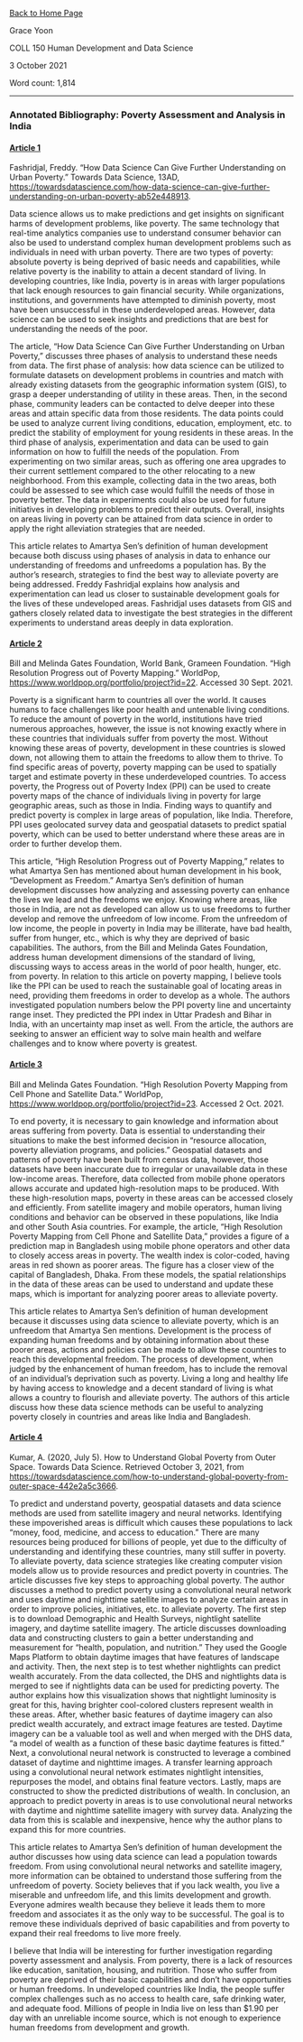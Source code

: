 [Back to Home Page](https://grace-yoon1.github.io/DATA150/)

Grace Yoon

COLL 150 Human Development and Data Science

3 October 2021

Word count: 1,814

---

### Annotated Bibliography: Poverty Assessment and Analysis in India

#### [Article 1](https://towardsdatascience.com/how-data-science-can-give-further-understanding-on-urban-poverty-ab52e448913)

Fashridjal, Freddy. “How Data Science Can Give Further Understanding on Urban Poverty.” Towards Data Science, 13AD, https://towardsdatascience.com/how-data-science-can-give-further-understanding-on-urban-poverty-ab52e448913. 

Data science allows us to make predictions and get insights on significant harms of development problems, like poverty. The same technology that real-time analytics companies use to understand consumer behavior can also be used to understand complex human development problems such as individuals in need with urban poverty. There are two types of poverty: absolute poverty is being deprived of basic needs and capabilities, while relative poverty is the inability to attain a decent standard of living. In developing countries, like India, poverty is in areas with larger populations that lack enough resources to gain financial security. While organizations, institutions, and governments have attempted to diminish poverty, most have been unsuccessful in these underdeveloped areas. However, data science can be used to seek insights and predictions that are best for understanding the needs of the poor. 

The article, “How Data Science Can Give Further Understanding on Urban Poverty,” discusses three phases of analysis to understand these needs from data. The first phase of analysis: how data science can be utilized to formulate datasets on development problems in countries and match with already existing datasets from the geographic information system (GIS), to grasp a deeper understanding of utility in these areas. Then, in the second phase, community leaders can be contacted to delve deeper into these areas and attain specific data from those residents. The data points could be used to analyze current living conditions, education, employment, etc. to predict the stability of employment for young residents in these areas. In the third phase of analysis, experimentation and data can be used to gain information on how to fulfill the needs of the population. From experimenting on two similar areas, such as offering one area upgrades to their current settlement compared to the other relocating to a new neighborhood. From this example, collecting data in the two areas, both could be assessed to see which case would fulfill the needs of those in poverty better. The data in experiments could also be used for future initiatives in developing problems to predict their outputs. Overall, insights on areas living in poverty can be attained from data science in order to apply the right alleviation strategies that are needed.

This article relates to Amartya Sen’s definition of human development because both discuss using phases of analysis in data to enhance our understanding of freedoms and unfreedoms a population has. By the author’s research, strategies to find the best way to alleviate poverty are being addressed. Freddy Fashridjal explains how analysis and experimentation can lead us closer to sustainable development goals for the lives of these undeveloped areas. Fashridjal uses datasets from GIS and gathers closely related data to investigate the best strategies in the different experiments to understand areas deeply in data exploration.


#### [Article 2](https://www.worldpop.org/portfolio/project?id=22)

Bill and Melinda Gates Foundation, World Bank, Grameen Foundation. “High Resolution Progress out of Poverty Mapping.” WorldPop, https://www.worldpop.org/portfolio/project?id=22. Accessed 30 Sept. 2021. 

Poverty is a significant harm to countries all over the world. It causes humans to face challenges like poor health and untenable living conditions. To reduce the amount of poverty in the world, institutions have tried numerous approaches, however, the issue is not knowing exactly where in these countries that individuals suffer from poverty the most. Without knowing these areas of poverty, development in these countries is slowed down, not allowing them to attain the freedoms to allow them to thrive. To find specific areas of poverty, poverty mapping can be used to spatially target and estimate poverty in these underdeveloped countries. To access poverty, the Progress out of Poverty Index (PPI) can be used to create poverty maps of the chance of individuals living in poverty for large geographic areas, such as those in India. Finding ways to quantify and predict poverty is complex in large areas of population, like India. Therefore, PPI uses geolocated survey data and geospatial datasets to predict spatial poverty, which can be used to better understand where these areas are in order to further develop them. 

This article, “High Resolution Progress out of Poverty Mapping,” relates to what Amartya Sen has mentioned about human development in his book, “Development as Freedom.” Amartya Sen’s definition of human development discusses how analyzing and assessing poverty can enhance the lives we lead and the freedoms we enjoy. Knowing where areas, like those in India, are not as developed can allow us to use freedoms to further develop and remove the unfreedom of low income. From the unfreedom of low income, the people in poverty in India may be illiterate, have bad health, suffer from hunger, etc., which is why they are deprived of basic capabilities. The authors, from the Bill and Melinda Gates Foundation, address human development dimensions of the standard of living, discussing ways to access areas in the world of poor health, hunger, etc. from poverty. In relation to this article on poverty mapping, I believe tools like the PPI can be used to reach the sustainable goal of locating areas in need, providing them freedoms in order to develop as a whole. The authors investigated population numbers below the PPI poverty line and uncertainty range inset. They predicted the PPI index in Uttar Pradesh and Bihar in India, with an uncertainty map inset as well. From the article, the authors are seeking to answer an efficient way to solve main health and welfare challenges and to know where poverty is greatest. 


#### [Article 3](https://www.worldpop.org/portfolio/project?id=23)

Bill and Melinda Gates Foundation. “High Resolution Poverty Mapping from Cell Phone and Satellite Data.” WorldPop, https://www.worldpop.org/portfolio/project?id=23. Accessed 2 Oct. 2021. 

To end poverty, it is necessary to gain knowledge and information about areas suffering from poverty. Data is essential to understanding their situations to make the best informed decision in “resource allocation, poverty alleviation programs, and policies.” Geospatial datasets and patterns of poverty have been built from census data, however, those datasets have been inaccurate due to irregular or unavailable data in these low-income areas. Therefore, data collected from mobile phone operators allows accurate and updated high-resolution maps to be produced. With these high-resolution maps, poverty in these areas can be accessed closely and efficiently. From satellite imagery and mobile operators, human living conditions and behavior can be observed in these populations, like India and other South Asia countries. For example, the article, “High Resolution Poverty Mapping from Cell Phone and Satellite Data,” provides a figure of a prediction map in Bangladesh using mobile phone operators and other data to closely access areas in poverty. The wealth index is color-coded, having areas in red shown as poorer areas. The figure has a closer view of the capital of Bangladesh, Dhaka. From these models, the spatial relationships in the data of these areas can be used to understand and update these maps, which is important for analyzing poorer areas to alleviate poverty. 

This article relates to Amartya Sen’s definition of human development because it discusses using data science to alleviate poverty, which is an unfreedom that Amartya Sen mentions. Development is the process of expanding human freedoms and by obtaining information about these poorer areas, actions and policies can be made to allow these countries to reach this developmental freedom. The process of development, when judged by the enhancement of human freedom, has to include the removal of an individual’s deprivation such as poverty. Living a long and healthy life by having access to knowledge and a decent standard of living is what allows a country to flourish and alleviate poverty. The authors of this article discuss how these data science methods can be useful to analyzing poverty closely in countries and areas like India and Bangladesh.


#### [Article 4](https://towardsdatascience.com/how-to-understand-global-poverty-from-outer-space-442e2a5c3666)

Kumar, A. (2020, July 5). How to Understand Global Poverty from Outer Space. Towards Data Science. Retrieved October 3, 2021, from https://towardsdatascience.com/how-to-understand-global-poverty-from-outer-space-442e2a5c3666. 

To predict and understand poverty, geospatial datasets and data science methods are used from satellite imagery and neural networks. Identifying these impoverished areas is difficult which causes these populations to lack “money, food, medicine, and access to education.” There are many resources being produced for billions of people, yet due to the difficulty of understanding and identifying these countries, many still suffer in poverty. To alleviate poverty, data science strategies like creating computer vision models allow us to provide resources and predict poverty in countries. The article discusses five key steps to approaching global poverty. The author discusses a method to predict poverty using a convolutional neural network and uses daytime and nighttime satellite images to analyze certain areas in order to improve policies, initiatives, etc. to alleviate poverty. The first step is to download Demographic and Health Surveys, nightlight satellite imagery, and daytime satellite imagery. The article discusses downloading data and constructing clusters to gain a better understanding and measurement for “health, population, and nutrition.” They used the Google Maps Platform to obtain daytime images that have features of landscape and activity. Then, the next step is to test whether nightlights can predict wealth accurately. From the data collected, the DHS and nightlights data is merged to see if nightlights data can be used for predicting poverty. The author explains how this visualization shows that nightlight luminosity is great for this, having brighter cool-colored clusters represent wealth in these areas. After, whether basic features of daytime imagery can also predict wealth accurately, and extract image features are tested. Daytime imagery can be a valuable tool as well and when merged with the DHS data, “a model of wealth as a function of these basic daytime features is fitted.” Next, a convolutional neural network is constructed to leverage a combined dataset of daytime and nighttime images. A transfer learning approach using a convolutional neural network estimates nightlight intensities, repurposes the model, and obtains final feature vectors. Lastly, maps are constructed to show the predicted distributions of wealth. In conclusion, an approach to predict poverty in areas is to use convolutional neural networks with daytime and nighttime satellite imagery with survey data. Analyzing the data from this is scalable and inexpensive, hence why the author plans to expand this for more countries. 

This article relates to Amartya Sen’s definition of human development the author discusses how using data science can lead a population towards freedom. From using convolutional neural networks and satellite imagery, more information can be obtained to understand those suffering from the unfreedom of poverty. Society believes that if you lack wealth, you live a miserable and unfreedom life, and this limits development and growth. Everyone admires wealth because they believe it leads them to more freedom and associates it as the only way to be successful. The goal is to remove these individuals deprived of basic capabilities and from poverty to expand their real freedoms to live more freely.

I believe that India will be interesting for further investigation regarding poverty assessment and analysis. From poverty, there is a lack of resources like education, sanitation, housing, and nutrition. Those who suffer from poverty are deprived of their basic capabilities and don’t have opportunities or human freedoms. In undeveloped countries like India, the people suffer complex challenges such as no access to health care, safe drinking water, and adequate food. Millions of people in India live on less than $1.90 per day with an unreliable income source, which is not enough to experience human freedoms from development and growth.
